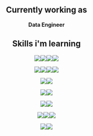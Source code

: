 <div align="center">

## Currently working as

**Data Engineer**

## Skills i'm learning

<img src="https://img.shields.io/badge/Python-3776AB?style=for-the-badge&logo=python&logoColor=white"/><img src="https://img.shields.io/badge/Scala-DC322F?style=for-the-badge&logo=scala&logoColor=white"/><img src="https://img.shields.io/badge/Kotlin-7F52FF?style=for-the-badge&logo=kotlin&logoColor=white"/><img src="https://img.shields.io/badge/R-276DC3?style=for-the-badge&logo=r&logoColor=white"/>

<img src="https://img.shields.io/badge/Spark-E25A1C?style=for-the-badge&logo=apachespark&logoColor=white"/><img src="https://img.shields.io/badge/Kafka-231F20?style=for-the-badge&logo=apachekafka&logoColor=white"/><img src="https://img.shields.io/badge/Elastic-005571?style=for-the-badge&logo=elastic&logoColor=white"/><img src="https://img.shields.io/badge/Airflow-017CEE?style=for-the-badge&logo=apacheairflow&logoColor=white"/>

<img src="https://img.shields.io/badge/TF2.0-FF6F00?style=for-the-badge&logo=tensorflow&logoColor=white"/><img src="https://img.shields.io/badge/PyTorch-EE4C2C?style=for-the-badge&logo=pytorch&logoColor=white"/>

<img src="https://img.shields.io/badge/Docker-2496ED?style=for-the-badge&logo=docker&logoColor=white"/><img src="https://img.shields.io/badge/K8S-326CE5?style=for-the-badge&logo=kubernetes&logoColor=white"/>

<img src="https://img.shields.io/badge/AWS-232F3E?style=for-the-badge&logo=amazonaws&logoColor=white"/><img src="https://img.shields.io/badge/Terraform-7B42BC?style=for-the-badge&logo=terraform&logoColor=white"/>
  
<img src="https://img.shields.io/badge/Spring-6DB33F?style=for-the-badge&logo=spring&logoColor=white"/><img src="https://img.shields.io/badge/FastAPI-009688?style=for-the-badge&logo=fastapi&logoColor=white"/><img src="https://img.shields.io/badge/Redis-DC382D?style=for-the-badge&logo=redis&logoColor=white"/>
  
<img src="https://img.shields.io/badge/LaTex-008080?style=for-the-badge&logo=latex&logoColor=white"/><img src="https://img.shields.io/badge/OverLeaf-47A141?style=for-the-badge&logo=overleaf&logoColor=white"/>

</div>
